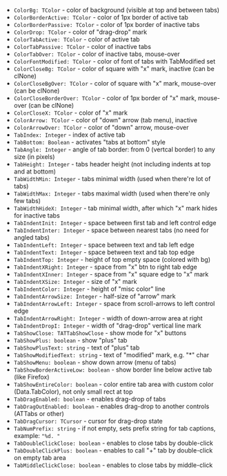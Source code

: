 
- `ColorBg: TColor` - color of background (visible at top and between tabs)
- `ColorBorderActive: TColor` - color of 1px border of active tab
- `ColorBorderPassive: TColor` - color of 1px border of inactive tabs
- `ColorDrop: TColor` - color of "drag-drop" mark
- `ColorTabActive: TColor` - color of active tab
- `ColorTabPassive: TColor` - color of inactive tabs
- `ColorTabOver: TColor` - color of inactive tabs, mouse-over
- `ColorFontModified: TColor` - color of font of tabs with TabModified set
- `ColorCloseBg: TColor` - color of square with "x" mark, inactive (can be clNone)
- `ColorCloseBgOver: TColor` - color of square with "x" mark, mouse-over (can be clNone)
- `ColorCloseBorderOver: TColor` - color of 1px border of "x" mark, mouse-over (can be clNone)
- `ColorCloseX: TColor` - color of "x" mark
- `ColorArrow: TColor` - color of "down" arrow (tab menu), inactive
- `ColorArrowOver: TColor` - color of "down" arrow, mouse-over
- `TabIndex: Integer` - index of active tab
- `TabBottom: Boolean` - activates "tabs at bottom" style
- `TabAngle: Integer` - angle of tab border: from 0 (vertcal border) to any size (in pixels)
- `TabHeight: Integer` - tabs header height (not including indents at top and at bottom)
- `TabWidthMin: Integer` - tabs minimal width (used when there're lot of tabs)
- `TabWidthMax: Integer` - tabs maximal width (used when there're only few tabs)
- `TabWidthHideX: Integer` - tab minimal width, after which "x" mark hides for inactive tabs
- `TabIndentInit: Integer` - space between first tab and left control edge
- `TabIndentInter: Integer` - space between nearest tabs (no need for angled tabs)
- `TabIndentLeft: Integer` - space between text and tab left edge
- `TabIndentText: Integer` - space between text and tab top edge
- `TabIndentTop: Integer` - height of top empty space (colored with bg)
- `TabIndentXRight: Integer` - space from "x" btn to right tab edge
- `TabIndentXInner: Integer` - space from "x" square edge to "x" mark
- `TabIndentXSize: Integer` - size of "x" mark
- `TabIndentColor: Integer` - height of "misc color" line
- `TabIndentArrowSize: Integer` - half-size of "arrow" mark
- `TabIndentArrowLeft: Integer` - space from scroll-arrows to left control edge
- `TabIndentArrowRight: Integer` - width of down-arrow area at right
- `TabIndentDropI: Integer` - width of "drag-drop" vertical line mark
- `TabShowClose: TATTabShowClose` - show mode for "x" buttons
- `TabShowPlus: boolean` - show "plus" tab
- `TabShowPlusText: string` - text of "plus" tab
- `TabShowModifiedText: string` - text of "modified" mark, e.g. "*" char
- `TabShowMenu: boolean` - show down arrow (menu of tabs)
- `TabShowBorderActiveLow: boolean` - show border line below active tab (like Firefox)
- `TabShowEntireColor: boolean` - color entire tab area with custom color (Data.TabColor), not only small rect at top
- `TabDragEnabled: boolean` - enables drag-drop of tabs
- `TabDragOutEnabled: boolean` - enables drag-drop to another controls (ATTabs or other)
- `TabDragCursor: TCursor` - cursor for drag-drop state
- `TabNumPrefix: string` - if not empty, sets prefix string for tab captions, example: `"%d. "`
- `TabDoubleClickClose: boolean` - enables to close tabs by double-click
- `TabDoubleClickPlus: boolean` - enables to call "+" tab by double-click on empty tab area
- `TabMiddleClickClose: boolean` - enables to close tabs by middle-click
